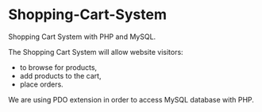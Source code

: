 # Shopping-Cart-System
Shopping Cart System with PHP and MySQL.

The Shopping Cart System will allow website visitors:
- to browse for products, 
- add products to the cart,
- place orders.

We are using PDO extension in order to access MySQL database with PHP.
